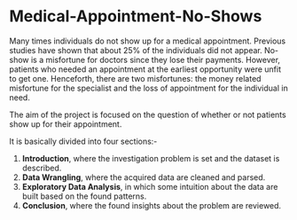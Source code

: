 # Medical-Appointment-No-Shows

Many times individuals do not show up for a medical appointment. Previous studies have shown that about 25% of the individuals did not appear.  No-show is a misfortune for doctors since they lose their payments. However, patients who needed an appointment at the earliest opportunity were unfit to get one.  Henceforth, there are two misfortunes: the money related misfortune for the specialist and the loss of appointment for the individual in need.

The aim of the project is focused on the question of whether or not patients show up for their appointment.

It is basically divided into four sections:- 

1. __Introduction__, where the investigation problem is set and the dataset is described.
2. __Data Wrangling__, where the acquired data are cleaned and parsed.
3. __Exploratory Data Analysis__, in which some intuition about the data are built based on the found patterns.
4. __Conclusion__, where the found insights about the problem are reviewed.
